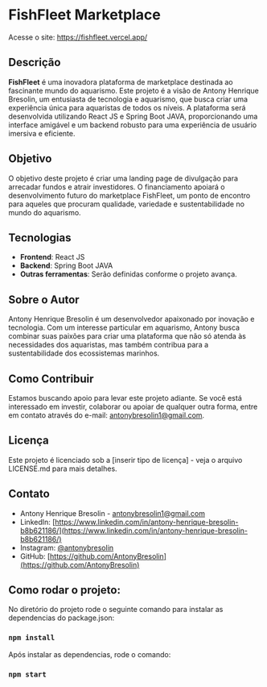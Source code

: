 # FishFleet Marketplace

Acesse o site: https://fishfleet.vercel.app/

## Descrição
**FishFleet** é uma inovadora plataforma de marketplace destinada ao fascinante mundo do aquarismo. Este projeto é a visão de Antony Henrique Bresolin, um entusiasta de tecnologia e aquarismo, que busca criar uma experiência única para aquaristas de todos os níveis. A plataforma será desenvolvida utilizando React JS e Spring Boot JAVA, proporcionando uma interface amigável e um backend robusto para uma experiência de usuário imersiva e eficiente.

## Objetivo
O objetivo deste projeto é criar uma landing page de divulgação para arrecadar fundos e atrair investidores. O financiamento apoiará o desenvolvimento futuro do marketplace FishFleet, um ponto de encontro para aqueles que procuram qualidade, variedade e sustentabilidade no mundo do aquarismo.

## Tecnologias
- **Frontend**: React JS
- **Backend**: Spring Boot JAVA
- **Outras ferramentas**: Serão definidas conforme o projeto avança.

## Sobre o Autor
Antony Henrique Bresolin é um desenvolvedor apaixonado por inovação e tecnologia. Com um interesse particular em aquarismo, Antony busca combinar suas paixões para criar uma plataforma que não só atenda às necessidades dos aquaristas, mas também contribua para a sustentabilidade dos ecossistemas marinhos.

## Como Contribuir
Estamos buscando apoio para levar este projeto adiante. Se você está interessado em investir, colaborar ou apoiar de qualquer outra forma, entre em contato através do e-mail: antonybresolin1@gmail.com.

## Licença
Este projeto é licenciado sob a [inserir tipo de licença] - veja o arquivo LICENSE.md para mais detalhes.

## Contato
- Antony Henrique Bresolin - antonybresolin1@gmail.com  
- LinkedIn: [https://www.linkedin.com/in/antony-henrique-bresolin-b8b621186/](https://www.linkedin.com/in/antony-henrique-bresolin-b8b621186/)
- Instagram: [@antonybresolin](https://www.instagram.com/antonybresolin/)
- GitHub: [https://github.com/AntonyBresolin](https://github.com/AntonyBresolin)



## Como rodar o projeto:

No diretório do projeto rode o seguinte comando para instalar as dependencias do package.json:

### `npm install`

Após instalar as dependencias, rode o comando:

### `npm start`
